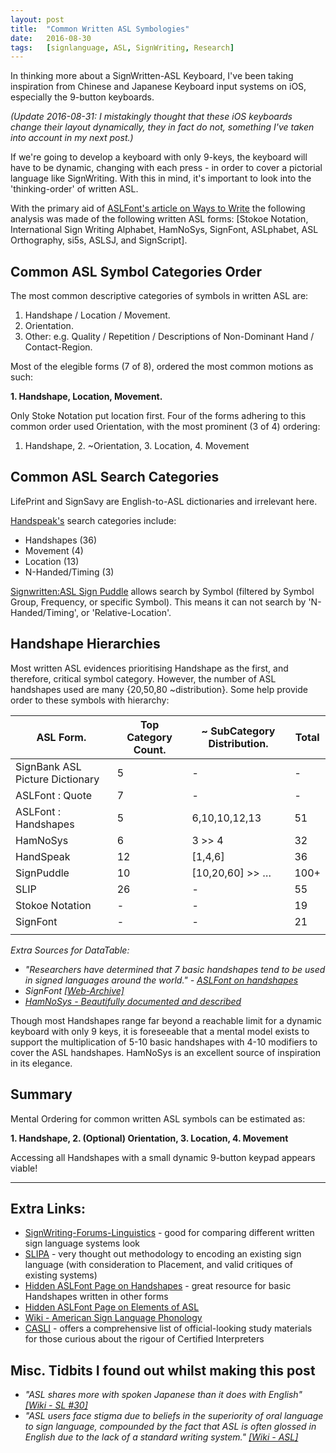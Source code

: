 ```yaml
---
layout:	post
title:	"Common Written ASL Symbologies"
date:	2016-08-30
tags:	[signlanguage, ASL, SignWriting, Research]
---
```


In thinking more about a SignWritten-ASL Keyboard, I've been taking inspiration from Chinese and Japanese Keyboard input systems on iOS, especially the 9-button keyboards.

_(Update 2016-08-31: I mistakingly thought that these iOS keyboards change their layout dynamically, they in fact do not, something I've taken into account in my next post.)_

If we're going to develop a keyboard with only 9-keys, the keyboard will have to be dynamic, changing with each press - in order to cover a pictorial language like SignWriting. With this in mind, it's important to look into the 'thinking-order' of written ASL.

With the primary aid of [ASLFont's article on Ways to Write](https://aslfont.github.io/Symbol-Font-For-ASL/ways-to-write.html) the following analysis was made of the following written ASL forms: [Stokoe Notation, International Sign Writing Alphabet, HamNoSys, SignFont, ASLphabet, ASL Orthography, si5s, ASLSJ, and SignScript].

## Common ASL Symbol Categories Order

The most common descriptive categories of symbols in written ASL are:

1. Handshape / Location / Movement.
2. Orientation.
3. Other: e.g. Quality / Repetition / Descriptions of Non-Dominant Hand / Contact-Region.

Most of the elegible forms (7 of 8), ordered the most common motions as such:

**1. Handshape, Location, Movement.**

Only Stoke Notation put location first. Four of the forms adhering to this common order used Orientation, with the most prominent (3 of 4) ordering:

1. Handshape, 2. ~Orientation, 3. Location, 4. Movement

## Common ASL Search Categories

LifePrint and SignSavy are English-to-ASL dictionaries and irrelevant here.

[Handspeak's](http://www.handspeak.com/word/asl-eng/) search categories include:

- Handshapes (36)
- Movement (4)
- Location (13)
- N-Handed/Timing (3)

[Signwritten:ASL Sign Puddle](http://www.signbank.org/signpuddle2.0/index.php?ui=1&sgn=4) allows search by Symbol (filtered by Symbol Group, Frequency, or specific Symbol). This means it can not search by 'N-Handed/Timing', or 'Relative-Location'.

## Handshape Hierarchies

Most written ASL evidences prioritising Handshape as the first, and therefore, critical symbol category. However, the number of ASL handshapes used are many {20,50,80 ~distribution}. Some help provide order to these symbols with hierarchy:

| ASL Form.                       | Top Category Count. | ~ SubCategory Distribution. | Total | 
|---------------------------------|---------------------|-----------------------------|-------| 
| SignBank ASL Picture Dictionary | 5                   | -                           | -     | 
| ASLFont : Quote                 | 7                   | -                           | -     | 
| ASLFont : Handshapes            | 5                   | 6,10,10,12,13               | 51    | 
| HamNoSys                        | 6                   | 3 >> 4                      | 32    | 
| HandSpeak                       | 12                  | [1,4,6]                     | 36    | 
| SignPuddle                      | 10                  | [10,20,60] >> …             | 100+  | 
| SLIP                            | 26                  | -                           | 55    | 
| Stokoe Notation                 | -                   | -                           | 19    | 
| SignFont                        | -                   | -                           | 21    | 
|                                 |                     |                             |       | 


_Extra Sources for DataTable:_

- _"Researchers have determined that 7 basic handshapes tend to be used in signed languages around the world." - [ASLFont on handshapes](https://aslfont.github.io/Symbol-Font-For-ASL/asl/handshapes.html)_
- _SignFont [[Web-Archive]](http://web.archive.org/web/20010220205256/http://members.home.net/dnewkirk/signfont/charchrt.htm)_
- _[HamNoSys - Beautifully documented and described](http://www.sign-lang.uni-hamburg.de/dgs-korpus/index.php/hamnosys-97.html)_

Though most Handshapes range far beyond a reachable limit for a dynamic keyboard with only 9 keys, it is foreseeable that a mental model exists to support the multiplication of 5-10 basic handshapes with 4-10 modifiers to cover the ASL handshapes. HamNoSys is an excellent source of inspiration in its elegance.

## Summary

Mental Ordering for common written ASL symbols can be estimated as:

**1. Handshape, 2. (Optional) Orientation, 3. Location, 4. Movement**

Accessing all Handshapes with a small dynamic 9-button keypad appears viable!

---

## Extra Links:

- [SignWriting-Forums-Linguistics](http://signwriting.org/forums/linguistics/ling001.html) - good for comparing different written sign language systems look
- [SLIPA](http://dedalvs.com/slipa.html#intro) - very thought out methodology to encoding an existing sign language (with consideration to Placement, and valid critiques of existing systems)
- [Hidden ASLFont Page on Handshapes](https://aslfont.github.io/Symbol-Font-For-ASL/asl/handshapes.html) - great resource for basic Handshapes written in other forms
- [Hidden ASLFont Page on Elements of ASL](https://aslfont.github.io/Symbol-Font-For-ASL/elements-of-asl.html)
- [Wiki - American Sign Language Phonology](https://en.wikipedia.org/wiki/American_Sign_Language_phonology)
- [CASLI](http://www.casli.org) - offers a comprehensive list of official-looking study materials for those curious about the rigour of Certified Interpreters


## Misc. Tidbits I found out whilst making this post

- _"ASL shares more with spoken Japanese than it does with English" [[Wiki - SL #30]](https://en.wikipedia.org/wiki/Sign_language#cite_note-30)_
- _"ASL users face stigma due to beliefs in the superiority of oral language to sign language, compounded by the fact that ASL is often glossed in English due to the lack of a standard writing system." [[Wiki - ASL]](https://en.wikipedia.org/wiki/American_Sign_Language)_












